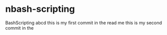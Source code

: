 # nbash-scripting
BashScripting
abcd
this is my  first commit in the read me 
this is my second commit in the                 